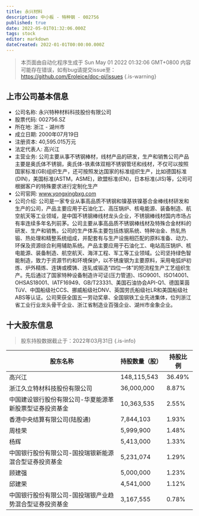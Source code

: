 ```yaml
---
title: 永兴材料
description: 中小板 - 特种钢 - 002756
published: true
date: 2022-05-01T01:32:06.000Z
tags: stock
editor: markdown
dateCreated: 2022-01-01T00:00:00.000Z
---
```


> 本页面由自动化程序生成于 Sun May 01 2022 01:32:06 GMT+0800
> 内容可能存在错误，如有bug请提交issue至：https://github.com/Eroleice/doc-pi/issues
{.is-warning}

## 上市公司基本信息
- 公司名称: 永兴特种材料科技股份有限公司
- 股票代码: 002756.SZ
- 所在地: 浙江 - 湖州市
- 成立日期: 2000年07月19日
- 注册资本: 40,595.015万元
- 法定代表人: 高兴江
- 主营业务: 公司主要从事不锈钢棒材，线材产品的研发，生产和销售公司产品主要是奥氏体不锈钢，奥氏体-铁素体双相不锈钢管坯和线材，不仅可以按照国家标准(GB)组织生产，还可按照发达国家的标准组织生产，比如德国标准(DIN)，美国标准(ASTM，ASME)，欧盟标准(EN)，日本标准(JIS)等，公司可根据客户的特殊要求进行定制化生产
- 公司官网: www.yongxingbxg.com
- 公司介绍: 公司是一家专业从事高品质不锈钢和镍基铁镍基合金棒线材研发和生产的公司，产品主要应用于石油化工、高压锅炉、核电能源、装备制造、航空航天等工业领域，是中国不锈钢棒线材龙头企业，不锈钢棒线材国内市场占有率连续多年名列前茅。公司主要从事高品质不锈钢棒线材及特殊合金材料的研发、生产和销售。公司的生产体系主要包括炼钢系统、特种冶金、热轧热锻、热处理和精整系统组成，并配套有与生产设施相匹配的原料准备、动力、环保及资源综合利用辅助系统。产品主要应用于石油化工、电站高压锅炉、核电能源、装备制造、航空航天、海洋工程、军工等工业领域。公司坚持绿色智能制造，致力于资源节约和环境保护，以不锈废钢为主要原料，采用电弧炉初炼、炉外精炼、连铸或模铸、连轧或锻造“四位一体”的短流程生产工艺组织生产。先后通过了国家特种设备制造许可证(压力管道)、ISO9001、ISO14001、OHSAS18001、IATF16949、GB/T23331、美国石油协会API-Q1、德国莱茵TüV、中国船级社CCS、挪威船级社DNV、英国劳氏船级社LR和美国船级社ABS等认证。公司荣获全国五一劳动奖章、全国钢铁工业先进集体，位列浙江省工业行业龙头骨干企业、浙江省制造业百强企业、湖州市金象企业。


## 十大股东信息
> 股东持股数据截止于：2022年03月31日
{.is-info}

| 股东名称 | 持股数量（股） | 持股比例 |
| --- | --- | --- |
| 高兴江 | 148,115,543 | 36.49% |
| 浙江久立特材科技股份有限公司 | 36,000,000 | 8.87% |
| 中国建设银行股份有限公司-华夏能源革新股票型证券投资基金 | 10,363,535 | 2.55% |
| 香港中央结算有限公司(陆股通) | 7,844,103 | 1.93% |
| 周桂荣 | 5,999,900 | 1.48% |
| 杨辉 | 5,413,000 | 1.33% |
| 中国银行股份有限公司-国投瑞银新能源混合型证券投资基金 | 5,231,074 | 1.29% |
| 顾建强 | 5,000,000 | 1.23% |
| 邱建荣 | 4,541,000 | 1.12% |
| 中国银行股份有限公司-国投瑞银产业趋势混合型证券投资基金 | 3,167,555 | 0.78% |




